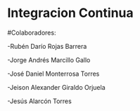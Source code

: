 # Integracion Continua

#Colaboradores:

-Rubén Darío Rojas Barrera

-Jorge Andrés Marcillo Gallo

-José Daniel Monterrosa Torres

-Jeison Alexander Giraldo Orjuela

-Jesús Alarcón Torres
